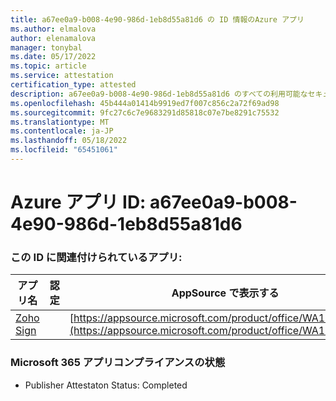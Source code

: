 ```yaml
---
title: a67ee0a9-b008-4e90-986d-1eb8d55a81d6 の ID 情報のAzure アプリ
ms.author: elmalova
author: elenamalova
manager: tonybal
ms.date: 05/17/2022
ms.topic: article
ms.service: attestation
certification_type: attested
description: a67ee0a9-b008-4e90-986d-1eb8d55a81d6 のすべての利用可能なセキュリティとコンプライアンス情報。
ms.openlocfilehash: 45b444a01414b9919ed7f007c856c2a72f69ad98
ms.sourcegitcommit: 9fc27c6c7e9683291d85818c07e7be8291c75532
ms.translationtype: MT
ms.contentlocale: ja-JP
ms.lasthandoff: 05/18/2022
ms.locfileid: "65451061"
---
```

# <a name="azure-app-id-a67ee0a9-b008-4e90-986d-1eb8d55a81d6"></a>Azure アプリ ID: a67ee0a9-b008-4e90-986d-1eb8d55a81d6


### <a name="apps-associated-with-this-id"></a>この ID に関連付けられているアプリ:
| **アプリ名** | **認定** | **AppSource で表示する** |
|--------------|---------------|-----------------------|
| [Zoho Sign](../forward/WA104382011.md) |  | [https://appsource.microsoft.com/product/office/WA104382011](https://appsource.microsoft.com/product/office/WA104382011) |

### <a name="microsoft-365-app-compliance-status"></a>Microsoft 365 アプリコンプライアンスの状態
- Publisher Attestaton Status: Completed
